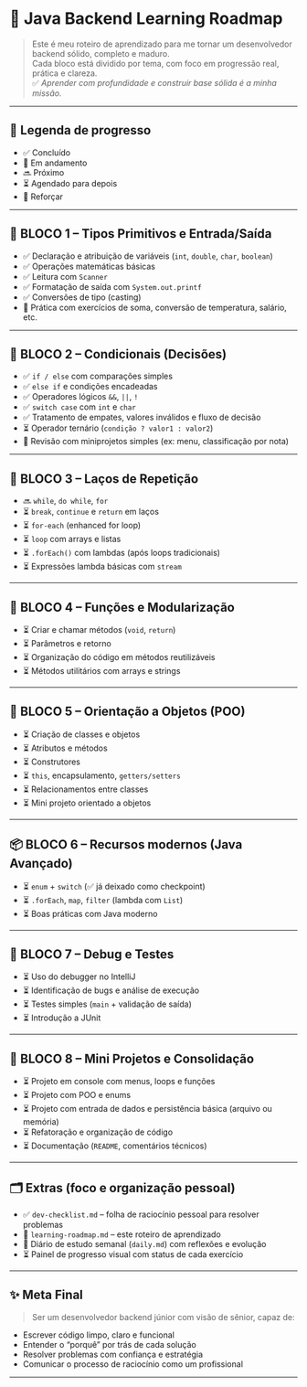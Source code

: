 # 🚀 Java Backend Learning Roadmap

> Este é meu roteiro de aprendizado para me tornar um desenvolvedor backend sólido, completo e maduro.  
> Cada bloco está dividido por tema, com foco em progressão real, prática e clareza.  
> ✅ *Aprender com profundidade e construir base sólida é a minha missão.*

---

## 📌 Legenda de progresso

- ✅ Concluído
- 🔄 Em andamento
- 🔜 Próximo
- ⏳ Agendado para depois
- 🧠 Reforçar

---

## 🧱 BLOCO 1 – Tipos Primitivos e Entrada/Saída

- ✅ Declaração e atribuição de variáveis (`int`, `double`, `char`, `boolean`)
- ✅ Operações matemáticas básicas
- ✅ Leitura com `Scanner`
- ✅ Formatação de saída com `System.out.printf`
- ✅ Conversões de tipo (casting)
- 🧠 Prática com exercícios de soma, conversão de temperatura, salário, etc.

---

## 🔀 BLOCO 2 – Condicionais (Decisões)

- ✅ `if / else` com comparações simples
- ✅ `else if` e condições encadeadas
- ✅ Operadores lógicos `&&`, `||`, `!`
- ✅ `switch case` com `int` e `char`
- ✅ Tratamento de empates, valores inválidos e fluxo de decisão
- ⏳ Operador ternário (`condição ? valor1 : valor2`)
- 🔄 Revisão com miniprojetos simples (ex: menu, classificação por nota)

---

## 🔁 BLOCO 3 – Laços de Repetição

- 🔜 `while`, `do while`, `for`
- ⏳ `break`, `continue` e `return` em laços
- ⏳ `for-each` (enhanced for loop)
- ⏳ `loop` com arrays e listas
- ⏳ `.forEach()` com lambdas (após loops tradicionais)
- ⏳ Expressões lambda básicas com `stream`

---

## 🧰 BLOCO 4 – Funções e Modularização

- ⏳ Criar e chamar métodos (`void`, `return`)
- ⏳ Parâmetros e retorno
- ⏳ Organização do código em métodos reutilizáveis
- ⏳ Métodos utilitários com arrays e strings

---

## 🎲 BLOCO 5 – Orientação a Objetos (POO)

- ⏳ Criação de classes e objetos
- ⏳ Atributos e métodos
- ⏳ Construtores
- ⏳ `this`, encapsulamento, `getters/setters`
- ⏳ Relacionamentos entre classes
- ⏳ Mini projeto orientado a objetos

---

## 📦 BLOCO 6 – Recursos modernos (Java Avançado)

- ⏳ `enum` + `switch` (✅ já deixado como checkpoint)
- ⏳ `.forEach`, `map`, `filter` (lambda com `List`)
- ⏳ Boas práticas com Java moderno

---

## 🧪 BLOCO 7 – Debug e Testes

- ⏳ Uso do debugger no IntelliJ
- ⏳ Identificação de bugs e análise de execução
- ⏳ Testes simples (`main` + validação de saída)
- ⏳ Introdução a JUnit

---

## 🔧 BLOCO 8 – Mini Projetos e Consolidação

- ⏳ Projeto em console com menus, loops e funções
- ⏳ Projeto com POO e enums
- ⏳ Projeto com entrada de dados e persistência básica (arquivo ou memória)
- ⏳ Refatoração e organização de código
- ⏳ Documentação (`README`, comentários técnicos)

---

## 🗂️ Extras (foco e organização pessoal)

- ✅ `dev-checklist.md` – folha de raciocínio pessoal para resolver problemas
- 🔄 `learning-roadmap.md` – este roteiro de aprendizado
- 🔄 Diário de estudo semanal (`daily.md`) com reflexões e evolução
- ⏳ Painel de progresso visual com status de cada exercício

---

## ✨ Meta Final

> Ser um desenvolvedor backend júnior com visão de sênior, capaz de:
- Escrever código limpo, claro e funcional
- Entender o “porquê” por trás de cada solução
- Resolver problemas com confiança e estratégia
- Comunicar o processo de raciocínio como um profissional

---

